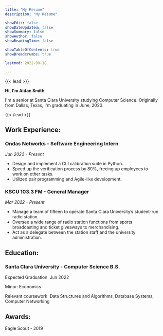 ```yaml
---
title: "My Resume"
description: "My Resume"

showEdit: false
showDateUpdated: false
showSummary: false
showAuthor: false
showReadingTime: false

showTableOfContents: true
showBreadcrumbs: true

lastmod: 2022-08-18

---
```

{{< lead >}}
<div class="text-neutral-500 dark:text-neutral-400 "><b>Hi, I'm Aidan Smith</b>

I'm a senior at Santa Clara University studying Computer Science. Originally from Dallas, Texas, I'm graduating in June, 2023.
</div>
{{< /lead >}}

## Work Experience:
### Ondas Networks - Software Engineering Intern
*Jun 2022 - Present*
- Design and implement a CLI calibration suite in Python.
- Speed up the verification process by 80%, freeing up employees to work on other tasks.
- Utilized pair programming and Agile-like development. 

### KSCU 103.3 FM - General Manager
*Mar 2022 - Present*
- Manage a team of fifteen to operate Santa Clara University’s student-run radio station.
- Oversee a wide range of radio station functions from sports broadcasting and ticket giveaways to merchandising.
- Act as a delegate between the station staff and the university administration. 

## Education:
### Santa Clara University - Computer Science B.S.
Expected Graduation: Jun 2022

Minor: Economics

Relevant coursework: Data Structures and Algorithms, Database Systems, Computer Networking

## Awards:
Eagle Scout - 2019